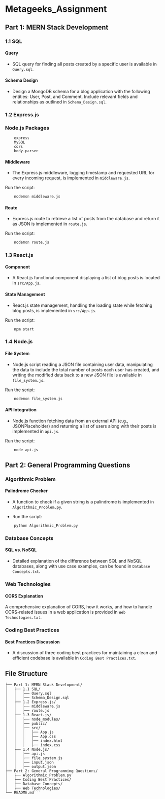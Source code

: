 # Metageeks_Assignment

## Part 1: MERN Stack Development
### 1.1 SQL
#### Query
- SQL query for finding all posts created by a specific user is available in `Query.sql`.

#### Schema Design
- Design a MongoDB schema for a blog application with the following entities: User, Post, and Comment. Include relevant fields and relationships as outlined in `Schema_Design.sql`.

### 1.2 Express.js

### Node.js Packages
```
    express
    MySQL
    cors
    body-parser
```
#### Middleware
- The Express.js middleware, logging timestamp and requested URL for every incoming request, is implemented in `middleware.js`.

Run the script:

```bash
    nodemon middleware.js
```
    
#### Route
- Express.js route to retrieve a list of posts from the database and return it as JSON is implemented in `route.js`.

Run the script:

```bash
    nodemon route.js
```

### 1.3 React.js
#### Component
- A React.js functional component displaying a list of blog posts is located in `src/App.js`.

#### State Management
- React.js state management, handling the loading state while fetching blog posts, is implemented in `src/App.js`.

Run the script:

```bash
    npm start
```


### 1.4 Node.js
#### File System
- Node.js script reading a JSON file containing user data, manipulating the data to include the total number of posts each user has created, and writing the modified data back to a new JSON file is available in `file_system.js`.

Run the script:

```bash
    nodemon file_system.js
```

#### API Integration
- Node.js function fetching data from an external API (e.g., JSONPlaceholder) and returning a list of users along with their posts is implemented in `api.js`.

Run the script:

```bash
    node api.js
```

## Part 2: General Programming Questions

### Algorithmic Problem

#### Palindrome Checker
- A function to check if a given string is a palindrome is implemented in `Algorithmic_Problem.py`.

- Run the script:

```bash
    python Algorithmic_Problem.py
```

### Database Concepts

#### SQL vs. NoSQL
- Detailed explanation of the difference between SQL and NoSQL databases, along with use case examples, can be found in `Database Concepts.txt`.

### Web Technologies

#### CORS Explanation
A comprehensive explanation of CORS, how it works, and how to handle CORS-related issues in a web application is provided in `Web Technologies.txt`.

### Coding Best Practices

#### Best Practices Discussion
- A discussion of three coding best practices for maintaining a clean and efficient codebase is available in `Coding Best Practices.txt`.

  
## File Structure
```
├── Part 1: MERN Stack Development/
│   ├── 1.1 SQL/
│   │   ├── Query.sql
│   │   ├── Schema_Design.sql
│   ├── 1.2 Express.js/
│   │   ├── middleware.js
│   │   ├── route.js
│   ├── 1.3 React.js/
│   │   ├── node_modules/
│   │   ├── public/
│   │   ├── src/
│   │   │   ├── App.js
│   │   │   ├── App.css
│   │   │   ├── index.html
│   │   │   ├── index.css
│   ├── 1.4 Node.js/
│   │   ├── api.js
│   │   ├── file_system.js
│   │   ├── input.json
│   │   ├── output.json
├── Part 2: General Programming Questions/
│   ├── Algorithmic_Problem.py
│   ├── Coding Best Practices/
│   ├── Database Concepts/
│   ├── Web Technologies/
└── README.md```

